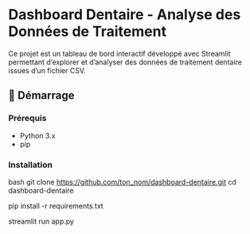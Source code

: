# Dashboard Dentaire - Analyse des Données de Traitement

Ce projet est un tableau de bord interactif développé avec Streamlit permettant d’explorer et d’analyser des données de traitement dentaire issues d’un fichier CSV.

## 🚀 Démarrage

### Prérequis

- Python 3.x
- pip

### Installation

bash
git clone https://github.com/ton_nom/dashboard-dentaire.git
cd dashboard-dentaire

pip install -r requirements.txt

streamlit run app.py

